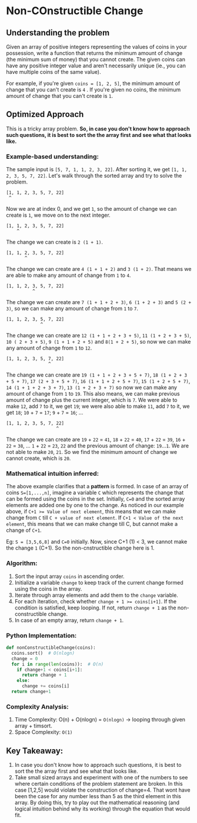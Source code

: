 # Non-COnstructible Change

## Understanding the problem

Given an array of positive integers representing the values of coins in your possession, write a
function that returns the minimum amount of change (the minimum sum of money) that you
cannot create. The given coins can have any positive integer value and aren't necessarily unique
(ie., you can have multiple coins of the same value).

For example, if you're given ```coins = [1, 2, 5]```, the minimum amount of change that you can't
create is ```4``` . If you're given no coins, the minimum amount of change that you can't create is ```1```.

## Optimized Approach

This is a tricky array problem. **So, in case you don't know how to approach such questions, it is best to sort the the array first and see what that looks like.**

### Example-based understanding:

The sample input is `[5, 7, 1, 1, 2, 3, 22]`. After sorting it, we get `[1, 1, 2, 3, 5, 7, 22]`. Let's walk through the sorted array and try to solve the problem.

```
[1, 1, 2, 3, 5, 7, 22]
 ^
```

Now we are at index 0, and we get `1`, so the amount of change we can create is `1`, we move on to the next integer.

```
[1, 1, 2, 3, 5, 7, 22]
    ^
```

The change we can create is `2 (1 + 1)`.

```
[1, 1, 2, 3, 5, 7, 22]
       ^
```

The change we can create are `4 (1 + 1 + 2)` and `3 (1 + 2)`. That means we are able to make any amount of change from `1` to `4`.

```
[1, 1, 2, 3, 5, 7, 22]
          ^
```

The change we can create are `7 (1 + 1 + 2 + 3)`, `6 (1 + 2 + 3)` and `5 (2 + 3)`, so we can make any amount of change from `1` to `7`.

```
[1, 1, 2, 3, 5, 7, 22]
             ^
```

The change we can create are `12 (1 + 1 + 2 + 3 + 5)`, `11 (1 + 2 + 3 + 5)`, `10 ( 2 + 3 + 5)`, `9 (1 + 1 + 2 + 5)` and `8(1 + 2 + 5)`, so now we can make any amount of change from `1` to `12`.

```
[1, 1, 2, 3, 5, 7, 22]
                ^
```

The change we can create are `19 (1 + 1 + 2 + 3 + 5 + 7)`, `18 (1 + 2 + 3 + 5 + 7)`, `17 (2 + 3 + 5 + 7)`, `16 (1 + 1 + 2 + 5 + 7)`, `15 (1 + 2 + 5 + 7)`, `14 (1 + 1 + 2 + 3 + 7)`, `13 (1 + 2 + 3 + 7)` so now we can make any amount of change from `1` to `19`. This also means, we can make previous amount of change plus the current integer, which is `7`. We were able to make `12`, add `7` to it, we get `19`; we were also able to make `11`, add `7` to it, we get `18`; `10` + `7` = `17`; `9` + `7` = `16`; ...

```
[1, 1, 2, 3, 5, 7, 22]
                   ^
```

The change we can create are `19` + `22` = `41`, `18` + `22` = `40`, `17` + `22` = `39`,
`16` + `22` = `38`, ... `1` + `22` = `23`, `22` and the previous amount of change: `19`...`1`. We are not able to make `20`, `21`. So we find the minimum amount of change we cannot create, which is `20`.

### Mathematical intuition inferred:
The above example clarifies that a **pattern** is formed. In case of an array of coins ```S=[1,...,n]```, imagine a variable ```C``` which represents the change that can be formed using the coins in the set.
Initially, ```C=0``` and the sorted array elements are added one by one to the change. As noticed in our example above, if ```C+1 >= Value of next element```, this means that we can make change from ```C``` till ```C + value of next element```.
If ```C+1 < Value of the next element```, this means that we can make change till C, but cannot make a change of ```C+1```.


Eg: ```S = [3,5,6,8]``` and ```C=0``` initially. Now, since C+1 (1) < 3, we cannot make the change ```1``` (C+1). So the non-cnstructible change here is 1.

### Algorithm:
1. Sort the input array ```coins``` in ascending order.
2. Initialize a variable ```change``` to keep track of the current change formed using the coins in the array.
3. Iterate through array elements and add them to the ```change``` variable.
4. For each iteration, check whether ```change + 1 >= coins[i+1]```. If the condition is satisfied, keep looping. If not, return ```change + 1``` as the non-constructible change.
5. In case of an empty array, return ```change + 1```.

### Python Implementation:

```python
def nonConstructibleChange(coins):
  coins.sort()  # O(nlogn)
  change = 0
  for i in range(len(coins)):  # O(n)
    if change+1 < coins[i+1]:
      return change + 1
    else:
      change += coins[i]
  return change+1
```

### Complexity Analysis:
1. Time Complexity: O(n) + O(nlogn) = ```O(nlogn)``` -> looping through given array + timsort.
2. Space Complexity: ```O(1)```

## Key Takeaway:
1. In case you don't know how to approach such questions, it is best to sort the the array first and see what that looks like.
2. Take small sized arrays and experiment with one of the numbers to see where certain conditions of the problem statement are broken. In this case [1,2,5] would violate the construction of change=4. That wont have been the case for any number less than 5 as the third element in this array. By doing this, try to play out the mathematical reasoning (and logical intuition behind why its working) through the equation that would fit.
